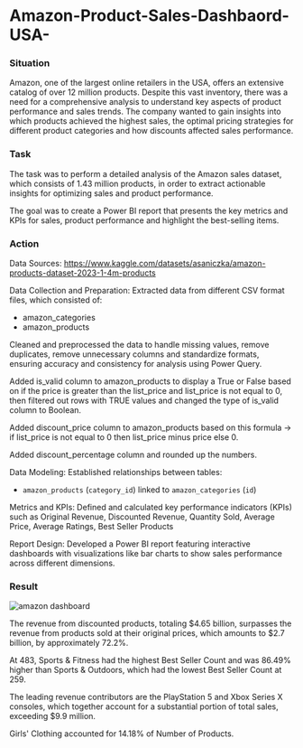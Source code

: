 # Amazon-Product-Sales-Dashbaord-USA-

### Situation
Amazon, one of the largest online retailers in the USA, offers an extensive catalog of over 12 million products. Despite this vast inventory, there was a need for a comprehensive analysis to understand key aspects of product performance and sales trends. The company wanted to gain insights into which products achieved the highest sales, the optimal pricing strategies for different product categories and how discounts affected sales performance.

### Task 
The task was to perform a detailed analysis of the Amazon sales dataset, which consists of 1.43 million products, in order to extract actionable insights for optimizing sales and product performance.

The goal was to create a Power BI report that presents the key metrics and KPIs for sales, product performance and highlight the best-selling items.

### Action
Data Sources: https://www.kaggle.com/datasets/asaniczka/amazon-products-dataset-2023-1-4m-products

Data Collection and Preparation: Extracted data from different CSV format files, which consisted of:
- amazon_categories
- amazon_products
  
Cleaned and preprocessed the data to handle missing values, remove duplicates, remove unnecessary columns and standardize formats, ensuring accuracy and consistency for analysis using Power Query. 

Added is_valid column to amazon_products to display a True or False based on if the price is greater than the list_price and list_price is not equal to 0, then filtered out rows with TRUE values and changed the type of is_valid column to Boolean.

Added discount_price column to amazon_products based on this formula -> if list_price is not equal to 0 then list_price minus price else 0.

Added discount_percentage column and rounded up the numbers.

Data Modeling: Established relationships between tables:
- `amazon_products` (`category_id`) linked to `amazon_categories` (`id`)

Metrics and KPIs: Defined and calculated key performance indicators (KPIs) such as Original Revenue, Discounted Revenue, Quantity Sold, Average Price, Average Ratings, Best Seller Products 

Report Design: Developed a Power BI report featuring interactive dashboards with visualizations like bar charts to show sales performance across different dimensions. 

### Result
![amazon dashboard](http://example.com/image.png)

The revenue from discounted products, totaling $4.65 billion, surpasses the revenue from products sold at their original prices, which amounts to $2.7 billion, by approximately 72.2%. 

﻿At 483, Sports & Fitness had the highest Best Seller Count and was 86.49% higher than Sports & Outdoors, which had the lowest Best Seller Count at 259.﻿﻿

The leading revenue contributors are the PlayStation 5 and Xbox Series X consoles, which together account for a substantial portion of total sales, exceeding $9.9 million.

Girls' Clothing accounted for 14.18% of Number of Products.﻿﻿


﻿﻿



